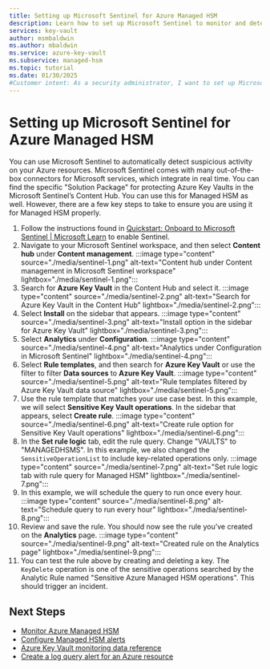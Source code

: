 ```yaml
---
title: Setting up Microsoft Sentinel for Azure Managed HSM
description: Learn how to set up Microsoft Sentinel to monitor and detect suspicious activity in your Azure Managed HSM.
services: key-vault
author: msmbaldwin
ms.author: mbaldwin
ms.service: azure-key-vault
ms.subservice: managed-hsm
ms.topic: tutorial
ms.date: 01/30/2025
#Customer intent: As a security administrator, I want to set up Microsoft Sentinel for Azure Managed HSM so I can monitor and detect suspicious activity effectively.
---
```


# Setting up Microsoft Sentinel for Azure Managed HSM

You can use Microsoft Sentinel to automatically detect suspicious activity on your Azure resources. Microsoft Sentinel comes with many out-of-the-box connectors for Microsoft services, which integrate in real time. You can find the specific "Solution Package" for protecting Azure Key Vaults in the Microsoft Sentinel’s Content Hub. You can use this for Managed HSM as well. However, there are a few key steps to take to ensure you are using it for Managed HSM properly.

1. Follow the instructions found in [Quickstart: Onboard to Microsoft Sentinel | Microsoft Learn](/azure/sentinel/quickstart-onboard) to enable Sentinel.
2. Navigate to your Microsoft Sentinel workspace, and then select **Content hub** under **Content management**.
  :::image type="content" source="./media/sentinel-1.png" alt-text="Content hub under Content management in Microsoft Sentinel workspace" lightbox="./media/sentinel-1.png":::
1. Search for **Azure Key Vault** in the Content Hub and select it.
  :::image type="content" source="./media/sentinel-2.png" alt-text="Search for Azure Key Vault in the Content Hub" lightbox="./media/sentinel-2.png":::
1. Select **Install** on the sidebar that appears.
  :::image type="content" source="./media/sentinel-3.png" alt-text="Install option in the sidebar for Azure Key Vault" lightbox="./media/sentinel-3.png":::
1. Select **Analytics** under **Configuration**.
  :::image type="content" source="./media/sentinel-4.png" alt-text="Analytics under Configuration in Microsoft Sentinel" lightbox="./media/sentinel-4.png":::
1. Select **Rule templates**, and then search for **Azure Key Vault** or use the filter to filter **Data sources** to **Azure Key Vault**.
  :::image type="content" source="./media/sentinel-5.png" alt-text="Rule templates filtered by Azure Key Vault data source" lightbox="./media/sentinel-5.png":::
1. Use the rule template that matches your use case best. In this example, we will select **Sensitive Key Vault operations**. In the sidebar that appears, select **Create rule**.
  :::image type="content" source="./media/sentinel-6.png" alt-text="Create rule option for Sensitive Key Vault operations" lightbox="./media/sentinel-6.png":::
1. In the **Set rule logic** tab, edit the rule query. Change "VAULTS" to "MANAGEDHSMS". In this example, we also changed the `SensitiveOperationList` to include key-related operations only.
  :::image type="content" source="./media/sentinel-7.png" alt-text="Set rule logic tab with rule query for Managed HSM" lightbox="./media/sentinel-7.png":::
1. In this example, we will schedule the query to run once every hour.
  :::image type="content" source="./media/sentinel-8.png" alt-text="Schedule query to run every hour" lightbox="./media/sentinel-8.png":::
1.  Review and save the rule. You should now see the rule you’ve created on the **Analytics** page.
  :::image type="content" source="./media/sentinel-9.png" alt-text="Created rule on the Analytics page" lightbox="./media/sentinel-9.png":::
1.  You can test the rule above by creating and deleting a key. The `KeyDelete` operation is one of the sensitive operations searched by the Analytic Rule named "Sensitive Azure Managed HSM operations". This should trigger an incident.

## Next Steps

- [Monitor Azure Managed HSM](logging-azure-monitor.md)
- [Configure Managed HSM alerts](configure-alerts.md)
- [Azure Key Vault monitoring data reference](../general/monitor-key-vault-reference.md)
- [Create a log query alert for an Azure resource](/azure/azure-monitor/platform/alerts-log)
